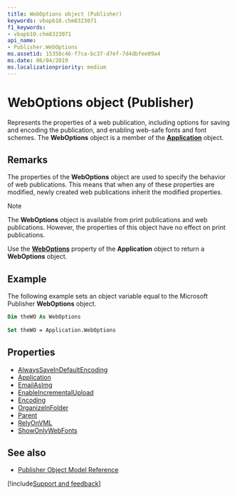 ```yaml
---
title: WebOptions object (Publisher)
keywords: vbapb10.chm8323071
f1_keywords:
- vbapb10.chm8323071
api_name:
- Publisher.WebOptions
ms.assetid: 15358c46-f7ca-bc37-d7ef-7d4dbfee09a4
ms.date: 06/04/2019
ms.localizationpriority: medium
---
```



# WebOptions object (Publisher)

Represents the properties of a web publication, including options for saving and encoding the publication, and enabling web-safe fonts and font schemes. The **WebOptions** object is a member of the **[Application](Publisher.Application.md)** object.
 

## Remarks

The properties of the **WebOptions** object are used to specify the behavior of web publications. This means that when any of these properties are modified, newly created web publications inherit the modified properties.
 
> [!NOTE] 
> The **WebOptions** object is available from print publications and web publications. However, the properties of this object have no effect on print publications.

Use the **[WebOptions](Publisher.Application.WebOptions.md)** property of the **Application** object to return a **WebOptions** object. 
 

## Example

The following example sets an object variable equal to the Microsoft Publisher **WebOptions** object.

```vb
Dim theWO As WebOptions 
 
Set theWO = Application.WebOptions
```


## Properties

- [AlwaysSaveInDefaultEncoding](Publisher.WebOptions.AlwaysSaveInDefaultEncoding.md)
- [Application](Publisher.WebOptions.Application.md)
- [EmailAsImg](Publisher.WebOptions.EmailAsImg.md)
- [EnableIncrementalUpload](Publisher.WebOptions.EnableIncrementalUpload.md)
- [Encoding](Publisher.WebOptions.Encoding.md)
- [OrganizeInFolder](Publisher.WebOptions.OrganizeInFolder.md)
- [Parent](Publisher.WebOptions.Parent.md)
- [RelyOnVML](Publisher.WebOptions.RelyOnVML.md)
- [ShowOnlyWebFonts](Publisher.WebOptions.ShowOnlyWebFonts.md)

## See also

- [Publisher Object Model Reference](overview/publisher/object-model.md)



[!include[Support and feedback](~/includes/feedback-boilerplate.md)]